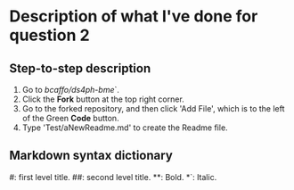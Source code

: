 # Description of what I've done for question 2

## Step-to-step description ##
1. Go to *bcaffo/ds4ph-bme*`.
2. Click the **Fork** button at the top right corner.
3. Go to the forked repository, and then click 'Add File', which is to the left of the Green **Code** button.
4. Type 'Test/aNewReadme.md' to create the Readme file.


## Markdown syntax dictionary ##

#: first level title.
##: second level title.
**: Bold.
*`: Italic.
